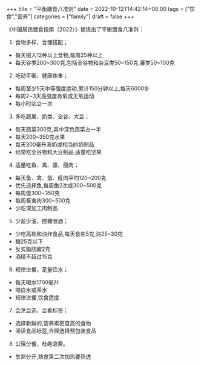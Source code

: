 +++
title = "平衡膳食八准则"
date = 2022-10-12T14:42:14+08:00
tags = ["饮食","营养"]
categories = ["family"]
draft = false
+++

《中国居民膳食指南（2022）》提炼出了平衡膳食八准则：

1. 食物多样，合理搭配；
- 每天摄入12种以上食物,每周25种以上
- 每天谷类200~300克,包括全谷物和杂豆类50~150克,薯类50~100克
2. 吃动平衡，健康体重；
- 每周至少5天中等强度运动,累计150分钟以上,每天6000步
- 每周2~3天高强度有氧或无氧运动
- 每小时站立一次
3. 多吃蔬果、奶类、全谷、大豆；
- 每天蔬菜300克,其中深色蔬菜占一半
- 每天200~350克水果
- 每天300毫升液奶或相当的奶制品
- 经常吃全谷物和大豆制品,适量吃坚果
4. 适量吃鱼、禽、蛋、瘦肉；
- 每天鱼、禽、蛋、瘦肉平均120~200克
- 优先选择鱼,每周鱼2次或300~500克
- 每周蛋300~350克
- 每周畜禽肉300~500克
- 少吃深加工肉制品 
5. 少盐少油，控糖限酒；
- 少吃高盐和油炸食品,每天食盐5克,油25~30克
- 糖25克以下
- 反式脂肪酸2克
- 酒精不超过15克
6. 规律进餐，足量饮水；
- 每天喝水1700毫升
- 喝白水或茶水
- 规律进餐,饮食适度
7. 会烹会选，会看标签；
- 选择新鲜的,营养素密度高的食物
- 阅读食品标签,合理选择预包装食品
8. 公筷分餐，杜绝浪费。
- 生熟分开,熟食第二次加热要热透